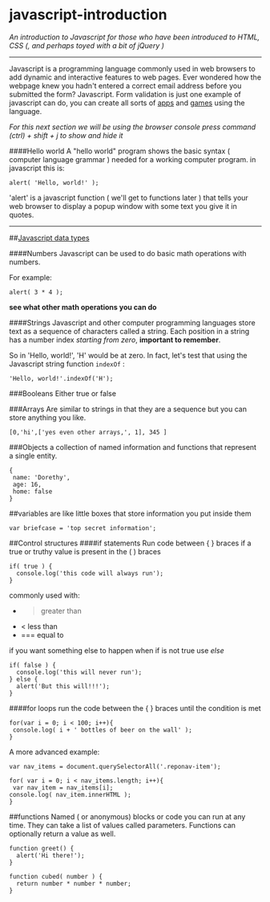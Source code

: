 # javascript-introduction
*An introduction to Javascript for those who have been introduced to HTML, CSS (, and perhaps toyed with a bit of jQuery )*

---
Javascript is a programming language commonly used in web browsers to add dynamic and interactive features to web pages. Ever wondered how the webpage knew you hadn't entered a correct email address before you submitted the form? Javascript. Form validation is just one example of javascript can do, you can create all sorts of [apps](http://todomvc.com/examples/vanillajs/) and [games](http://www.jsbreakouts.org/phaser/index.html) using the language.

*For this next section we will be using the browser console press command (ctrl) + shift + j to show and hide it*

####Hello world
A "hello world" program shows the basic syntax ( computer language grammar ) needed for a working computer program.
in javascript this is:

``` alert( 'Hello, world!' ); ```

'alert' is a javascript function ( we'll get to functions later ) that tells your web browser to display a popup window with some text you give it in quotes.

---
##[Javascript data types][1]

####Numbers
Javascript can be used to do basic math operations with numbers.

For example:

``` alert( 3 * 4 ); ```

**see what other math operations you can do**

####Strings
Javascript and other computer programming languages store text as a sequence of characters called a string. Each position in a string has a number index *starting from zero*, **important to remember**.

So in 'Hello, world!', 'H' would be at zero. In fact, let's test that using the Javascript string function `indexOf` :

`'Hello, world!'.indexOf('H');`

###Booleans
Either true or false

###Arrays
Are similar to strings in that they are a sequence but you can store anything you like.
```
[0,'hi',['yes even other arrays,', 1], 345 ]
```

###Objects
a collection of named information and functions that represent a single entity.
```
{
 name: 'Dorethy',
 age: 16,
 home: false
}
```
[1]: http://www.cs.utah.edu/~germain/PPS/Topics/data_types.html

##variables
are like little boxes that store information you put inside them

```
var briefcase = 'top secret information';
```

##Control structures
####if statements
Run code between { } braces if a true or truthy value is present in the ( ) braces

```
if( true ) {
  console.log('this code will always run');
}
```

commonly used with:
 + > greater than
 + < less than
 + === equal to

if you want something else to happen when if is not true use *else*

```
if( false ) {
  console.log('this will never run');
} else {
  alert('But this will!!!');
}
```

####for loops
run the code between the { } braces until the condition is met

```
for(var i = 0; i < 100; i++){
 console.log( i + ' bottles of beer on the wall' );
}
```

A more advanced example:

```
var nav_items = document.querySelectorAll('.reponav-item');
```

```
for( var i = 0; i < nav_items.length; i++){
 var nav_item = nav_items[i];
console.log( nav_item.innerHTML );
}
```

##functions
Named ( or anonymous) blocks or code you can run at any time. They can take a list of values called parameters. Functions can optionally return a value as well.

```
function greet() {
  alert('Hi there!');
}
```


```
function cubed( number ) {
  return number * number * number;
}
```


